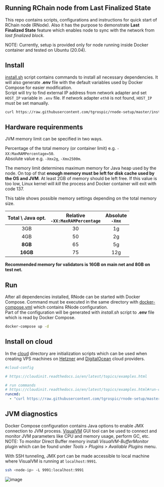 ## Running RChain node from Last Finalized State

This repo contains scripts, configurations and instructions for quick start of RChain node (RNode). Also it has the purpose to demonstrate **Last Finalized State** feature which enables node to sync with the network from _last finalized block_.

NOTE: Currently, setup is provided only for node running inside Docker container and tested on Ubuntu (20.04).

## Install

[install.sh](install.sh) script contains commands to install all necessary dependencies. It will also generate **.env** file with the default variables used by Docker Compose for easier modification.  
Script will try to find external IP address from network adapter and set `HOST_IP` variable in `.env` file. If network adapter `eth0` is not found, `HOST_IP` must be set manually.

```sh
curl https://raw.githubusercontent.com/tgrospic/rnode-setup/master/install.sh | bash
```

## Hardware requirenments

JVM memory limit can be specified in two ways.

Percentage of the total memory (or container limit) e.g. `-XX:MaxRAMPercentage=50`.  
Absolute value e.g. `-Xmx2g`, `-Xmx2500m`.

The memory limit determines maximum memory for Java heap used by the node. On top of that **enough memory must be left for disk cache used by the OS and JVM**. At least 2GB of memory should be left free. If this value is too low, Linux kernel will *kill* the process and Docker container will exit with code 137.

This table shows possible memory settings depending on the total memory size.

| Total \ Java opt. | Relative<br>`-XX:MaxRAMPercentage` | Absolute<br>`-Xmx` |
|:-----------------:|:----------------------------------:|:------------------:|
| 3GB               |                                 30 |                 1g |
| 4GB               |                                 50 |                 2g |
| **8GB**           |                                 65 |                 5g |
| **16GB**          |                                 75 |                12g |

**Recommended memory for validators is 16GB on main net and 8GB on test net.**

## Run

After all dependencies installed, RNode can be started with Docker Compose. Command must be executed in the same directory with [docker-compose.yml](docker-compose.yml) which contains RNode configuration.  
Part of the configuration will be generated with _install.sh_ script to **.env** file which is read by Docker Compose.

```sh
docker-compose up -d
```

## Install on cloud

In the [cloud](cloud) directory are initialization scripts which can be used when creating VPS machines on [Hetzner](https://community.hetzner.com/tutorials/basic-cloud-config) and [DigitalOcean](https://www.digitalocean.com/blog/automating-application-deployments-with-user-data/) cloud providers.

```yml
#cloud-config

# https://cloudinit.readthedocs.io/en/latest/topics/examples.html

# run commands
# https://cloudinit.readthedocs.io/en/latest/topics/examples.html#run-commands-on-first-boot
runcmd:
  - "curl https://raw.githubusercontent.com/tgrospic/rnode-setup/master/install.sh | bash"
```

## JVM diagnostics

Docker Compose configuration contains Java options to enable JMX connection to JVM process. [VisualVM](https://visualvm.github.io/) GUI tool can be used to connect and monitor JVM parameters like CPU and memory usage, perform GC, etc.  
NOTE: To monitor Direct Buffer memory install _VisualVM-BufferMonitor_ plugin which can be found under _Tools > Plugins > Available Plugins_ menu.

With SSH tunneling, JMX port can be made accessible to local machine where VisualVM is running at `localhost:9991`.

```sh
ssh <node-ip> -L 9991:localhost:9991
```

![image](https://user-images.githubusercontent.com/5306205/158129420-8825f639-5207-4f5e-a256-136cae6edc93.png)
